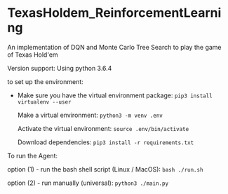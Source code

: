 # TexasHoldem_ReinforcementLearning
An implementation of DQN and Monte Carlo Tree Search to play the game of Texas Hold'em

Version support:
  Using python 3.6.4

to set up the environment:

  - Make sure you have the virtual environment package:
    `pip3 install virtualenv --user`

  	Make a virtual environment:
  	`python3 -m venv .env`

  	Activate the virtual environment:
  	`source .env/bin/activate`

  	Download dependencies:
  	`pip3 install -r requirements.txt`


To run the Agent:
 
  option (1) - run the bash shell script (Linux / MacOS):
    `bash ./run.sh`

  option (2) - run manually (universal):
    `python3 ./main.py`
  

